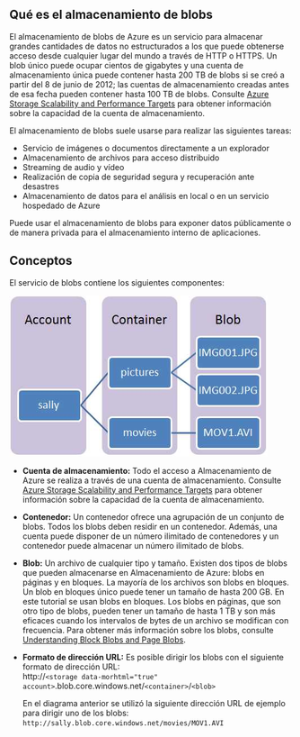 ## <a  name="what-is"> </a>Qué es el almacenamiento de blobs

El almacenamiento de blobs de Azure es un servicio para almacenar
grandes cantidades de datos no estructurados a los que puede obtenerse
acceso desde cualquier lugar del mundo a través de HTTP o HTTPS. Un blob
único puede ocupar cientos de gigabytes y una cuenta de almacenamiento
única puede contener hasta 200 TB de blobs si se creó a partir del 8 de
junio de 2012; las cuentas de almacenamiento creadas antes de esa fecha
pueden contener hasta 100 TB de blobs. Consulte [Azure Storage
Scalability and Performance Targets][1] para obtener información sobre
la capacidad de la cuenta de almacenamiento.

El almacenamiento de blobs suele usarse para realizar las siguientes
tareas:

* Servicio de imágenes o documentos directamente a un explorador
* Almacenamiento de archivos para acceso distribuido
* Streaming de audio y vídeo
* Realización de copia de seguridad segura y recuperación ante desastres
* Almacenamiento de datos para el análisis en local o en un servicio
  hospedado de Azure

Puede usar el almacenamiento de blobs para exponer datos públicamente o
de manera privada para el almacenamiento interno de aplicaciones.
## <a  name="concepts"> </a>Conceptos

El servicio de blobs contiene los siguientes componentes:

![Blob1](./media/howto-blob-storage/blob1.jpg)

* **Cuenta de almacenamiento:** Todo el acceso a Almacenamiento de Azure
  se realiza a través de una cuenta de almacenamiento. Consulte [Azure
  Storage Scalability and Performance Targets][1] para obtener
  información sobre la capacidad de la cuenta de almacenamiento.

* **Contenedor:** Un contenedor ofrece una agrupación de un conjunto de
  blobs. Todos los blobs deben residir en un contenedor. Además, una
  cuenta puede disponer de un número ilimitado de contenedores y un
  contenedor puede almacenar un número ilimitado de blobs.

* **Blob:** Un archivo de cualquier tipo y tamaño. Existen dos tipos de
  blobs que pueden almacenarse en Almacenamiento de Azure: blobs en
  páginas y en bloques. La mayoría de los archivos son blobs en bloques.
  Un blob en bloques único puede tener un tamaño de hasta 200 GB. En
  este tutorial se usan blobs en bloques. Los blobs en páginas, que son
  otro tipo de blobs, pueden tener un tamaño de hasta 1 TB y son más
  eficaces cuando los intervalos de bytes de un archivo se modifican con
  frecuencia. Para obtener más información sobre los blobs, consulte
  [Understanding Block Blobs and Page Blobs][2].

* **Formato de dirección URL:** Es posible dirigir los blobs con el
  siguiente formato de dirección URL:   
   http://`<storage data-morhtml="true"
  account>`.blob.core.windows.net/`<container>`/`<blob>`
  
  En el diagrama anterior se utilizó la siguiente dirección URL de
  ejemplo para dirigir uno de los blobs:  
   `http://sally.blob.core.windows.net/movies/MOV1.AVI`



[1]: http://msdn.microsoft.com/en-us/library/dn249410.aspx
[2]: http://msdn.microsoft.com/en-us/library/windowsazure/ee691964.aspx

